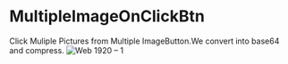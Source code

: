 # MultipleImageOnClickBtn
Click Muliple Pictures from Multiple ImageButton.We convert into base64 and compress.
![Web 1920 – 1](https://user-images.githubusercontent.com/26277598/159220360-e517eaa7-c7fe-4a2d-afba-97a62f0156e0.png)
